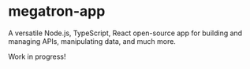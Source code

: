 # megatron-app
A versatile Node.js, TypeScript, React open-source app for building and managing APIs, manipulating data, and much more.

Work in progress!
